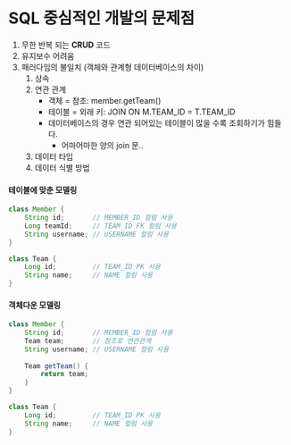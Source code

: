 # SQL 중심적인 개발의 문제점

1. 무한 반복 되는 __CRUD__ 코드
2. 유지보수 어려움
3. 패러다임의 불일치 (객체와 관계형 데이터베이스의 차이)
   1. 상속
   2. 연관 관계
      - 객체 = 참조: member.getTeam()
      - 테이블 = 외래 키: JOIN ON M.TEAM_ID = T.TEAM_ID
      - 데이터베이스의 경우 연관 되어있는 테이블이 많을 수록 조회하기가 힘들다. 
        - 어마어마한 양의 join 문..
   3. 데이터 타입
   4. 데이터 식별 방법

#### 테이블에 맞춘 모델링

```java
class Member {
    String id;       // MEMBER_ID 컬럼 사용
    Long teamId;     // TEAM_ID FK 컬럼 사용
    String username; // USERNAME 컬럼 사용
}

class Team {
    Long id;         // TEAM_ID PK 사용
    String name;     // NAME 컬럼 사용
}
```

#### 객체다운 모델링

```java
class Member {
    String id;       // MEMBER_ID 컬럼 사용
    Team team;       // 참조로 연관관계
    String username; // USERNAME 컬럼 사용
    
    Team getTeam() {
        return team;
    }
}

class Team {
    Long id;         // TEAM_ID PK 사용
    String name;     // NAME 컬럼 사용
}
```

